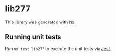 # lib277

This library was generated with [Nx](https://nx.dev).

## Running unit tests

Run `nx test lib277` to execute the unit tests via [Jest](https://jestjs.io).

